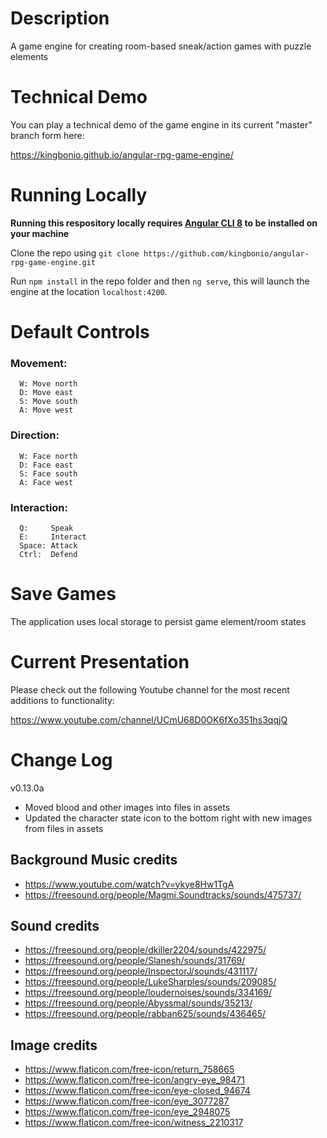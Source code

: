 # Description

A game engine for creating room-based sneak/action games with puzzle elements

# Technical Demo

You can play a technical demo of the game engine in its current "master" branch form here:

https://kingbonio.github.io/angular-rpg-game-engine/


# Running Locally

**Running this respository locally requires [Angular CLI 8](https://angular.io/cli) to be installed on your machine**

Clone the repo using `git clone https://github.com/kingbonio/angular-rpg-game-engine.git`

Run `npm install` in the repo folder and then `ng serve`, this will launch the engine at the location `localhost:4200`.


# Default Controls

### Movement:

      W: Move north
      D: Move east
      S: Move south
      A: Move west

### Direction:

      W: Face north
      D: Face east
      S: Face south
      A: Face west

### Interaction:

      Q:     Speak
      E:     Interact
      Space: Attack
      Ctrl:  Defend


# Save Games

The application uses local storage to persist game element/room states


# Current Presentation

Please check out the following Youtube channel for the most recent additions to functionality:

https://www.youtube.com/channel/UCmU68D0OK6fXo351hs3qqjQ


# Change Log

v0.13.0a

* Moved blood and other images into files in assets
* Updated the character state icon to the bottom right with new images from files in assets


## Background Music credits

* https://www.youtube.com/watch?v=ykye8Hw1TgA
* https://freesound.org/people/Magmi.Soundtracks/sounds/475737/

## Sound credits

* https://freesound.org/people/dkiller2204/sounds/422975/
* https://freesound.org/people/Slanesh/sounds/31769/
* https://freesound.org/people/InspectorJ/sounds/431117/
* https://freesound.org/people/LukeSharples/sounds/209085/
* https://freesound.org/people/loudernoises/sounds/334169/
* https://freesound.org/people/Abyssmal/sounds/35213/
* https://freesound.org/people/rabban625/sounds/436465/

## Image credits

* https://www.flaticon.com/free-icon/return_758665
* https://www.flaticon.com/free-icon/angry-eye_98471
* https://www.flaticon.com/free-icon/eye-closed_94674
* https://www.flaticon.com/free-icon/eye_3077287
* https://www.flaticon.com/free-icon/eye_2948075
* https://www.flaticon.com/free-icon/witness_2210317
